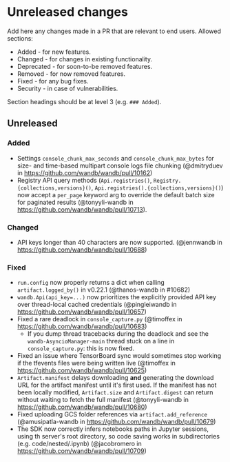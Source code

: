 # Unreleased changes

Add here any changes made in a PR that are relevant to end users. Allowed sections:

- Added - for new features.
- Changed - for changes in existing functionality.
- Deprecated - for soon-to-be removed features.
- Removed - for now removed features.
- Fixed - for any bug fixes.
- Security - in case of vulnerabilities.

Section headings should be at level 3 (e.g. `### Added`).

## Unreleased

### Added

- Settings `console_chunk_max_seconds` and `console_chunk_max_bytes` for size- and time-based multipart console logs file chunking (@dmitryduev in https://github.com/wandb/wandb/pull/10162)
- Registry API query methods (`Api.registries()`, `Registry.{collections,versions}()`, `Api.registries().{collections,versions}()`) now accept a `per_page` keyword arg to override the default batch size for paginated results (@tonyyli-wandb in https://github.com/wandb/wandb/pull/10713).

### Changed

- API keys longer than 40 characters are now supported. (@jennwandb in https://github.com/wandb/wandb/pull/10688)

### Fixed

- `run.config` now properly returns a dict when calling `artifact.logged_by()` in v0.22.1 (@thanos-wandb in #10682)
- `wandb.Api(api_key=...)` now prioritizes the explicitly provided API key over thread-local cached credentials (@pingleiwandb in https://github.com/wandb/wandb/pull/10657)
- Fixed a rare deadlock in `console_capture.py` (@timoffex in https://github.com/wandb/wandb/pull/10683)
  - If you dump thread tracebacks during the deadlock and see the `wandb-AsyncioManager-main` thread stuck on a line in `console_capture.py`: this is now fixed.
- Fixed an issue where TensorBoard sync would sometimes stop working if the tfevents files were being written live (@timoffex in https://github.com/wandb/wandb/pull/10625)
- `Artifact.manifest` delays downloading **and** generating the download URL for the artifact manifest until it's first used.  If the manifest has not been locally modified, `Artifact.size` and `Artifact.digest` can return without waiting to fetch the full manifest (@tonyyli-wandb in https://github.com/wandb/wandb/pull/10680)
- Fixed uploading GCS folder references via `artifact.add_reference` (@amusipatla-wandb in https://github.com/wandb/wandb/pull/10679)
- The SDK now correctly infers notebooks paths in Jupyter sessions, using th server's root directory, so code saving works in subdirectories (e.g. code/nested/<notebook>.ipynb) (@jacobromero in https://github.com/wandb/wandb/pull/10709)
